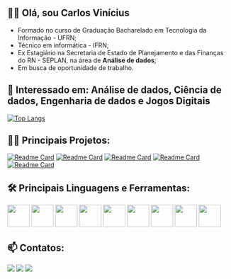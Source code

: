## 		🙋‍♂️ Olá, sou Carlos Vinícius
 - Formado no curso de Graduação Bacharelado em Tecnologia da Informação - UFRN;
 - Técnico em informática - IFRN; 
 - Ex Estagiário na Secretaria de Estado de Planejamento e das Finanças do RN - SEPLAN, na área de **Análise de dados**;
 - Em busca de oportunidade de trabalho.

## 📑 Interessado em: Análise de dados, Ciência de dados, Engenharia de dados e Jogos Digitais


[![Top Langs](https://github-readme-stats.vercel.app/api/top-langs/?username=Carlos1999&layout=compact&theme=tokyonight)](https://github.com/anuraghazra/github-readme-stats)


## 👨‍💻 Principais Projetos:
[![Readme Card](https://github-readme-stats.vercel.app/api/pin/?username=Carlos1999&repo=Network_Analysis_Spotify_Playlists&theme=tokyonight)](https://github.com/Carlos1999/Network_Analysis_Spotify_Playlists)
[![Readme Card](https://github-readme-stats.vercel.app/api/pin/?username=Carlos1999&repo=Face_Recognition_Project&theme=tokyonight)](https://github.com/Carlos1999/Face_Recognition_Project)
[![Readme Card](https://github-readme-stats.vercel.app/api/pin/?username=Carlos1999&repo=Bot_Whats_Relatorios_e_Notificacoes&theme=tokyonight)](https://github.com/Carlos1999/Bot_Whats_Relatorios_e_Notificacoes)
[![Readme Card](https://github-readme-stats.vercel.app/api/pin/?username=Carlos1999&repo=Network_Analysis_Malha_Aerea_Brasileira&theme=tokyonight)](https://github.com/Carlos1999/Network_Analysis_Malha_Aerea_Brasileira)
[![Readme Card](https://github-readme-stats.vercel.app/api/pin/?username=Carlos1999&repo=Jogo-Plataforme-Godot&theme=tokyonight)](https://github.com/Carlos1999/Jogo-Plataforme-Godot)




## 🛠️ Principais Linguagens e Ferramentas:
<div>
 <img height= "50em" src="https://cdn.jsdelivr.net/gh/devicons/devicon/icons/python/python-original.svg" />
 <img height= "50em" src="https://cdn.jsdelivr.net/gh/devicons/devicon/icons/jupyter/jupyter-original-wordmark.svg" />
 <img height= "50em" src="https://cdn.jsdelivr.net/gh/devicons/devicon/icons/pandas/pandas-original.svg" />
 <img height= "50em" src="https://cdn.jsdelivr.net/gh/devicons/devicon/icons/numpy/numpy-original.svg" />
 <img height= "50em" src="https://cdn.jsdelivr.net/gh/devicons/devicon/icons/html5/html5-plain.svg" />
 <img height= "50em" src="https://cdn.jsdelivr.net/gh/devicons/devicon/icons/godot/godot-original.svg" />
 <img height= "50em" src="https://cdn.jsdelivr.net/gh/devicons/devicon/icons/vscode/vscode-original.svg" />
 <img height= "50em" src="https://cdn.jsdelivr.net/gh/devicons/devicon/icons/postgresql/postgresql-plain.svg" />
 <img height= "50em" src="https://cdn.jsdelivr.net/gh/devicons/devicon/icons/unity/unity-original.svg" />
 </div> 


## 📫 Contatos:

<div> 
  <a href="https://www.instagram.com/carlosvinicius208/" target="_blank"><img src="https://img.shields.io/badge/-Instagram-%23E4405F?style=for-the-badge&logo=instagram&logoColor=white" target="_blank"></a>
  <a href = "mailto:cvcsantos14@gmail.com"><img src="https://img.shields.io/badge/-Gmail-%23333?style=for-the-badge&logo=gmail&logoColor=white" target="_blank"></a>
  <a href="https://www.linkedin.com/in/carlosv2s" target="_blank"><img src="https://img.shields.io/badge/-LinkedIn-%230077B5?style=for-the-badge&logo=linkedin&logoColor=white" target="_blank"></a> 

 
</div>


